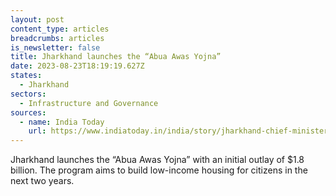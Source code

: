 ```yaml
---
layout: post
content_type: articles
breadcrumbs: articles
is_newsletter: false
title: Jharkhand launches the “Abua Awas Yojna”
date: 2023-08-23T18:19:19.627Z
states:
  - Jharkhand
sectors:
  - Infrastructure and Governance
sources:
  - name: India Today
    url: https://www.indiatoday.in/india/story/jharkhand-chief-minister-announces-over-rs-15000-crore-scheme-for-needy-2421561-2023-08-15
---
```

Jharkhand launches the “Abua Awas Yojna” with an initial outlay of $1.8 billion. The program aims to build low-income housing for citizens in the next two years.
